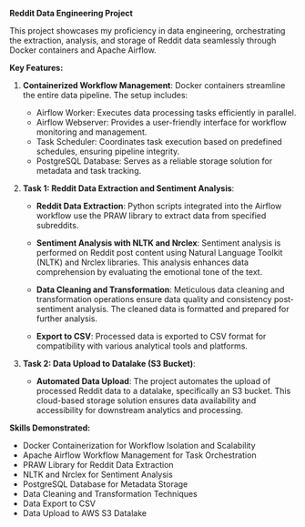 **Reddit Data Engineering Project**

This project showcases my proficiency in data engineering, orchestrating the extraction, analysis, 
and storage of Reddit data seamlessly through Docker containers and Apache Airflow.

**Key Features:**

1. **Containerized Workflow Management**: Docker containers streamline the entire data pipeline. The setup includes:

   - Airflow Worker: Executes data processing tasks efficiently in parallel.
   - Airflow Webserver: Provides a user-friendly interface for workflow monitoring and management.
   - Task Scheduler: Coordinates task execution based on predefined schedules, ensuring pipeline integrity.
   - PostgreSQL Database: Serves as a reliable storage solution for metadata and task tracking.

2. **Task 1: Reddit Data Extraction and Sentiment Analysis**:

   - **Reddit Data Extraction**: Python scripts integrated into the Airflow workflow use the PRAW library to extract data from specified subreddits.

   - **Sentiment Analysis with NLTK and Nrclex**: Sentiment analysis is performed on Reddit post content using Natural Language Toolkit (NLTK) and Nrclex libraries. This analysis enhances data comprehension by evaluating the emotional tone of the text.

   - **Data Cleaning and Transformation**: Meticulous data cleaning and transformation operations ensure data quality and consistency post-sentiment analysis. The cleaned data is formatted and prepared for further analysis.

   - **Export to CSV**: Processed data is exported to CSV format for compatibility with various analytical tools and platforms.

3. **Task 2: Data Upload to Datalake (S3 Bucket)**:

   - **Automated Data Upload**: The project automates the upload of processed Reddit data to a datalake, specifically an S3 bucket. This cloud-based storage solution ensures data availability and accessibility for downstream analytics and processing.

**Skills Demonstrated:**

- Docker Containerization for Workflow Isolation and Scalability
- Apache Airflow Workflow Management for Task Orchestration
- PRAW Library for Reddit Data Extraction
- NLTK and Nrclex for Sentiment Analysis
- PostgreSQL Database for Metadata Storage
- Data Cleaning and Transformation Techniques
- Data Export to CSV
- Data Upload to AWS S3 Datalake
